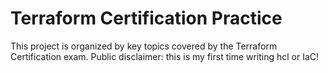 # Terraform Certification Practice

This project is organized by key topics covered by the Terraform Certification exam. Public disclaimer: this is my first time writing hcl or IaC!
